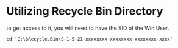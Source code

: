 # Utilizing Recycle Bin Directory

to get access to it, you will need to have the SID of the Win User.

```
cd 'C:\$Recycle.Bin\S-1-5-21-xxxxxxxx-xxxxxxxx-xxxxxxxx-xxxx'
```
